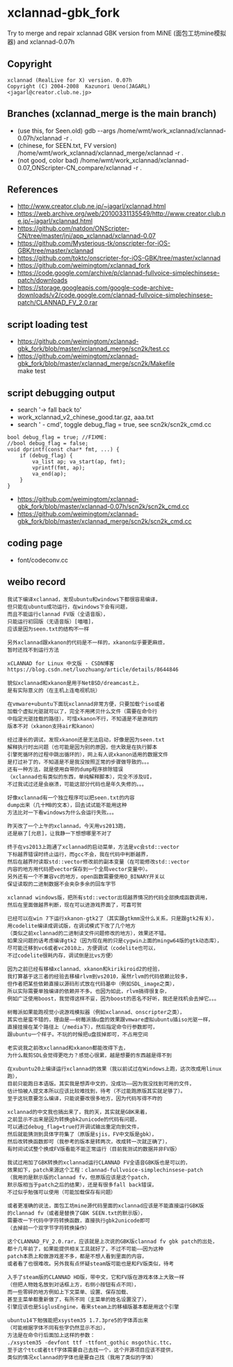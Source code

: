 # xclannad-gbk_fork
Try to merge and repair xclannad GBK version from MiNE (面包工坊mine模拟器) and xclannad-0.07h

## Copyright  
```
xclannad (RealLive for X) version. 0.07h
Copyright (C) 2004-2008  Kazunori Ueno(JAGARL)
<jagarl@creator.club.ne.jp> 
```

## Branches (xclannad_merge is the main branch)      
* (use this, for Seen.old) gdb --args /home/wmt/work_xclannad/xclannad-0.07h/xclannad -r .  
* (chinese, for SEEN.txt, FV version) /home/wmt/work_xclannad/xclannad_merge/xclannad -r .  
* (not good, color bad) /home/wmt/work_xclannad/xclannad-0.07_ONScripter-CN_compare/xclannad -r .  

## References  
* http://www.creator.club.ne.jp/~jagarl/xclannad.html
* https://web.archive.org/web/20100331135549/http://www.creator.club.ne.jp/~jagarl/xclannad.html
* https://github.com/natdon/ONScripter-CN/tree/master/jni/app_xclannad/xclannad-0.07
* https://github.com/Mysterious-tk/onscripter-for-iOS-GBK/tree/master/xclannad  
* https://github.com/toktc/onscripter-for-iOS-GBK/tree/master/xclannad
* https://github.com/weimingtom/xclannad_fork
* https://code.google.com/archive/p/clannad-fullvoice-simplechinsese-patch/downloads
* https://storage.googleapis.com/google-code-archive-downloads/v2/code.google.com/clannad-fullvoice-simplechinsese-patch/CLANNAD_FV_2.0.rar  

## script loading test  
* https://github.com/weimingtom/xclannad-gbk_fork/blob/master/xclannad_merge/scn2k/test.cc  
* https://github.com/weimingtom/xclannad-gbk_fork/blob/master/xclannad_merge/scn2k/Makefile  
make test  

## script debugging output  
* search '-> fall back to'
* work_xclannad_v2_chinese_good.tar.gz, aaa.txt
* search ' - cmd', toggle debug_flag = true, see scn2k/scn2k_cmd.cc  
```
bool debug_flag = true; //FIXME:
//bool debug_flag = false;
void dprintf(const char* fmt, ...) {
	if (debug_flag) {
		va_list ap; va_start(ap, fmt);
		vprintf(fmt, ap);
		va_end(ap);
	}
}
```
* https://github.com/weimingtom/xclannad-gbk_fork/blob/master/xclannad-0.07h/scn2k/scn2k_cmd.cc  
* https://github.com/weimingtom/xclannad-gbk_fork/blob/master/xclannad_merge/scn2k/scn2k_cmd.cc  

## coding page  
* font/codeconv.cc  

## weibo record  
```
我试下编译xclannad，发现ubuntu和windows下都很容易编译，
但只能在ubuntu成功运行，在windows下会有问题，
而且不能运行clannad FV版（全语音版），
只能运行初回版（无语音版）[喵喵]，
应该是因为seen.txt的结构不一样 ​​​

另外xclannad跟xkanon的代码是不一样的，xkanon似乎要更麻烦，
暂时还找不到运行方法 ​​​

xCLANNAD for Linux 中文版 - CSDN博客
https://blog.csdn.net/luozhuang/article/details/8644846  

貌似xclannad和xkanon是用于NetBSD/dreamcast上，
是有实际意义的（在主机上连电视机玩） ​​​

在vmware+ubuntu下面玩xclannad非常方便，只要加载个iso或者
加载个虚拟光驱就可以了，完全不用拷贝什么文件（需要在命令行
中指定光驱挂载的路径），可惜xkanon不行，不知道是不是游戏的
版本不对（xkanon支持air和kanon）

经过漫长的调试，发现xkanon还是无法启动，好像是因为seen.txt
解释执行时出问题（也可能是因为别的原因，但大致是在执行脚本
引擎死循环的过程中跳出循环的），网上有人说xkanon适用的数据文件
是打过补丁的，不知道是不是我没按照正常的步骤做导致的。。。
还有一种方法，就是使用自带的dump程序排除错误
（xclannad也有类似的东西，单纯解释脚本），完全不涉及UI，
不过我试过还是会崩溃，可能这部分代码也是年久失修的。。。

好像xclannad有一个独立程序可以把seen.txt的内容
dump出来（几十MB的文本），回去试试能不能用这种
方法比对一下看windows为什么会运行失败。。。

昨天改了一个上午的xclannad，今天用vs2013跑，
还是崩了[允悲]，让我静一下想想哪里不对了 ​​​

终于在vs2013上跑通了xclannad的启动菜单，方法是vc会std::vector
下标越界错误时终止运行，而gcc不会，我在代码中判断越界，
然后在越界时读取std::vector修改前的副本变量（在可能修改std::vector
内容的地方用代码把vector保存到一个全局vector变量中）。
另外还有一个不兼容vc的地方，open函数需要使用O_BINARY开关以
保证读取的二进制数据不会夹杂多余的回车字节

xclannad windows版，把所有std::vector出现越界情况的代码全部换成函数调用，
然后在里面做越界判断，现在可以进游戏界面了，可喜可贺

已经可以在win 7下运行xkanon-gtk2了（其实跟gtkmm没什么关系，只是跟gtk2有关），
用codelite编译成调试版，在调试模式下改了几个地方
（类似之前xclannad的二进制读文件问题修改的地方），效果还不错。
如果没问题的话考虑编译gtk2（因为现在用的只是cygwin上面的mingw64版的gtk动态库），
尽可能迁移到vc6或者vc2010上，方便调试（codelite也可以，
不过codelite很耗内存，调试倒是比vs方便）

因为之前已经有移植xclannad、xkanon和kirikiroid2的经验，
我打算基于这三者的经验去移植rlvm到vs2010，虽然rlvm的代码依赖比较多，
但作者把某些依赖直接以源码形式放在代码基中（例如SDL_image之类），
所以实际需要单独编译的依赖并不多。也因为如此，rlvm搞得很复杂，
例如广泛使用boost，我觉得这样不妥，因为boost的恶名不好听，我还是找机会去掉它。。。

树莓派如果能跑视觉小说游戏模拟器（例如xclannad、onscripter之类），
其实也是蛮不错的，理由是——树莓派插u盘的效果跟vmware虚拟ubuntu插iso光驱一样，
直接挂接在某个路径上（/media下），然后指定命令行参数即可，
跟ubuntu一个样子。不玩的时候把u盘拔掉即可，不占用空间 

老实说我之前改xclannad和xkanon都能改得下去，
为什么裁剪SDL会觉得更吃力？感觉心很累，越是想要的东西越是得不到 ​​​

在xubuntu20上编译运行xclannad的效果（我以前试过在Windows上跑，这次改成用linux跑），
目前只能跑日本语版。其实我是想弄中文的，没成功——因为我没找到可用的文件，
估计怕被人提文本所以应该比较难找到，待考（不过能跑原版其实就足够了）。
至于这玩意要怎么编译，只能说要改很多地方，因为代码写得不咋的

xclannad的中文我也搞出来了，我的天，其实就是GBK来着，
之前显示不出来是因为转换gbk2unicode的代码有问题，
可以通过debug_flag=true打开调试输出重定向到文件，
然后就能猜测到具体字符集了（原版是sjis，FV中文版是gbk），
然后改转换函数即可（我参考的版本是转两次，改成转一次就正确了），
有时间试试整个换成FV版看能不能正常运行（目前我测试的数据并非FV版）

我试过用加了GBK转换的xclannad运行CLANNAD FV全语音GBK版也是可以的，
效果如下，patch来源这个工程：clannad-fullvoice-simplechinsese-patch
（我用的是默示版的clannad fv，但原版应该是这个patch，
默示版相当于patch之后的结果），还是有很多fall back错误，
不过似乎勉强可以使用（可能加载保存有问题）

或者更准确的说法，面包工坊mine源代码里面的xclannad应该是不能直接运行GBK版
的clannad fv（或者是替换了GBK SEEN.txt的默示版），
需要改一下代码中字符转换函数，直接执行gbk2unicode即可
（去掉前一个双字节字符转换操作） ​​​

这个CLANNAD_FV_2.0.rar，应该就是上次说的GBK版clannad fv gbk patch的出处，
都十几年前了，如果能提供相关工具就好了，不过不可能——因为这种
patch本质上和做游戏差不多，都是不想人看到里面的内容，
或者看了也很难改。另外我有点怀疑steam版可能也是和FV版类似，待考 

入手了steam版的CLANNAD HD版，带中文，它和FV版在游戏本体上大致一样
（但把人物姓名放到对话框上方，右侧小按钮有点不同），
而一些零碎的地方例如上下文菜单、设置、保存加载、
甚至主菜单都重新做了，有所不同（主菜单的姓名设置没了），
引擎应该也是SiglusEngine，看来steam上的移植版基本都是用这个引擎

ubuntu14下勉强能把xsystem35 1.7.3pre5的字体弄出来
（可能根据字体不同有些字仍然显示不出），
方法是在命令行后面加上这样的参数：
./xsystem35 -devfont ttf -ttfont_gothic msgothic.ttc，
至于这个ttc或者ttf字体需要自己去找一个，这个开源项目应该不提供，
类似的情况xclannad的字体也是要自己找（我用了类似的字体）
```

